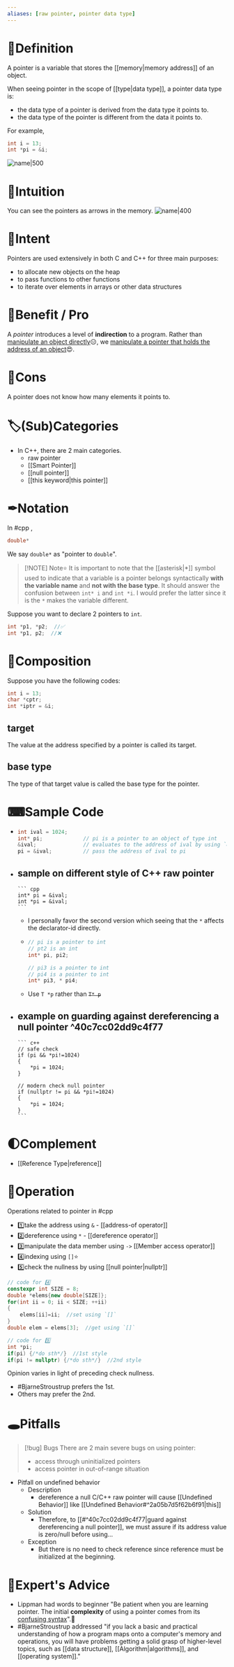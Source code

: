 ```yaml
---
aliases: [raw pointer, pointer data type]
---
```


# 📝Definition
A pointer is a variable that stores the [[memory|memory address]] of an object.

When seeing pointer in the scope of [[type|data type]], a pointer data type is:
- the data type of a pointer is derived from the data type it points to.
- the data type of the pointer is different from the data it points to.

For example,
```cpp
int i = 13;
int *pi = &i;
```
![name|500](../assets/pointer_data_type.png)

# 🧠Intuition
You can see the pointers as arrows in the memory.
![name|400](../assets/pointer_arrow.svg)

# 🎯Intent
Pointers are used extensively in both C and C++ for three main purposes:
- to allocate new objects on the heap
- to pass functions to other functions
- to iterate over elements in arrays or other data structures


# 🚀Benefit / Pro
A *pointer* introduces a level of **indirection** to a program. Rather than <u>manipulate an object directly</u>😑, we <u>manipulate a pointer that holds the address of an object</u>😍.

# 💊Cons
A pointer does not know how many elements it points to.

# 🏷(Sub)Categories
- In C++, there are 2 main categories.
    - raw pointer
    - [[Smart Pointer]]
    - [[null pointer]]
    - [[this keyword|this pointer]]

# ✒Notation
In #cpp ,
```cpp
double*
```
We say `double*` as "pointer to `double`".

> [!NOTE] Note⭐
> It is important to note that the [[asterisk|*]] symbol used to indicate that a variable is a pointer belongs syntactically **with the variable name** and **not with the base type**. It should answer the confusion between `int* i` and `int *i`. I would prefer the latter since it is the `*` makes the variable different.

Suppose you want to declare 2 pointers to `int`.
```cpp
int *p1, *p2;  //✅
int *p1, p2;  //❌
```

# 🧪Composition
Suppose you have the following codes:
```cpp
int i = 13;
char *cptr;
int *iptr = &i;
```
## target
The value at the address specified by a pointer is called its target.
## base type
The type of that target value is called the base type for the pointer.

# ⌨Sample Code
- 
  ``` cpp
  int ival = 1024;
  int* pi;             // pi is a pointer to an object of type int
  &ival;               // evaluates to the address of ival by using `&`
  pi = &ival;          // pass the address of ival to pi
  ```
- sample on different style of C++ raw pointer
    - 
      ``` cpp
      int* pi = &ival;
      int *pi = &ival;
      ```
    - I personally favor the second version which seeing that the `*` affects the declarator-id directly.
    - 
      ``` cpp
      // pi is a pointer to int
      // pt2 is an int
      int* pi, pi2;
      
      // pi3 is a pointer to int
      // pi4 is a pointer to int
      int* pi3, * pi4;
      ```
    - Use `T *p` rather than ~~`T* p`~~
    
- example on guarding against dereferencing a null pointer ^40c7cc02dd9c4f77
    - 
      ``` c++
      // safe check
      if (pi && *pi!=1024)
      {
          *pi = 1024;
      }
      
      // modern check null pointer
      if (nullptr != pi && *pi!=1024)
      {
          *pi = 1024;
      }
      ```


# 🌓Complement
- [[Reference Type|reference]]
# 💫Operation
Operations related to pointer in #cpp 
- 1️⃣take the address using `&` - [[address-of operator]]
- 2️⃣dereference using `*` - [[dereference operator]]
- 3️⃣manipulate the data member using `->` [[Member access operator]] 
- 4️⃣indexing using `[]`⭐
- 5️⃣check the nullness by using [[null pointer|nullptr]]

```cpp
// code for 4️⃣
constexpr int SIZE = 8;
double *elems{new double[SIZE]};
for(int ii = 0; ii < SIZE; ++ii)
{
	elems[ii]=ii;  //set using `[]`
}
double elem = elems[3];  //get using `[]`
```

```cpp
// code for 5️⃣
int *pi;
if(pi) {/*do sth*/}  //1st style
if(pi != nullptr) {/*do sth*/}  //2nd style
```

Opinion varies in light of preceding check nullness. 
- #BjarneStroustrup prefers the 1st.
- Others may prefer the 2nd.



# 🕳Pitfalls

> [!bug] Bugs
> There are 2 main severe bugs on using pointer:
> - access through uninitialized pointers
> - access pointer in out-of-range situation

- Pitfall on undefined behavior
    - Description
        - dereference a null C/C++ raw pointer will cause [[Undefined Behavior]] like [[Undefined Behavior#^2a05b7d5f62b6f91|this]]
    - Solution
        - Therefore, to [[#^40c7cc02dd9c4f77|guard against dereferencing a null pointer]], we must assure if its address value is zero/null before using...
    - Exception
        - But there is no need to check reference since reference must be initialized at the beginning.
        

# 🥼Expert's Advice
- Lippman had words to beginner "Be patient when you are learning pointer. The initial **complexity** of using a pointer comes from its <u>confusing syntax</u>".🤣
- #BjarneStroustrup addressed "if you lack a basic and practical understanding of how a program maps onto a computer's memory and operations, you will have problems getting a solid grasp of higher-level topics, such as [[data structure]], [[Algorithm|algorithms]], and [[operating system]]."